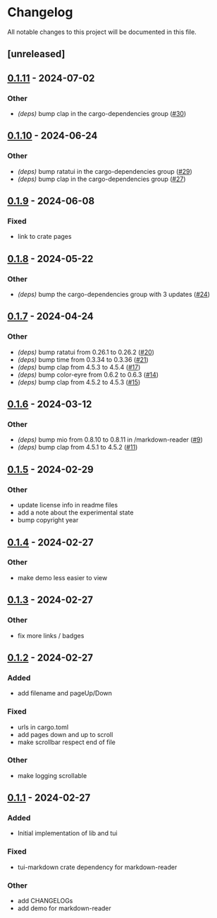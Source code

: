 # Changelog

All notable changes to this project will be documented in this file.

## [unreleased]

## [0.1.11](https://github.com/joshka/tui-markdown/compare/markdown-reader-v0.1.10...markdown-reader-v0.1.11) - 2024-07-02

### Other
- *(deps)* bump clap in the cargo-dependencies group ([#30](https://github.com/joshka/tui-markdown/pull/30))

## [0.1.10](https://github.com/joshka/tui-markdown/compare/markdown-reader-v0.1.9...markdown-reader-v0.1.10) - 2024-06-24

### Other
- *(deps)* bump ratatui in the cargo-dependencies group ([#29](https://github.com/joshka/tui-markdown/pull/29))
- *(deps)* bump clap in the cargo-dependencies group ([#27](https://github.com/joshka/tui-markdown/pull/27))

## [0.1.9](https://github.com/joshka/tui-markdown/compare/markdown-reader-v0.1.8...markdown-reader-v0.1.9) - 2024-06-08

### Fixed
- link to crate pages

## [0.1.8](https://github.com/joshka/tui-markdown/compare/markdown-reader-v0.1.7...markdown-reader-v0.1.8) - 2024-05-22

### Other
- *(deps)* bump the cargo-dependencies group with 3 updates ([#24](https://github.com/joshka/tui-markdown/pull/24))

## [0.1.7](https://github.com/joshka/tui-markdown/compare/markdown-reader-v0.1.6...markdown-reader-v0.1.7) - 2024-04-24

### Other
- *(deps)* bump ratatui from 0.26.1 to 0.26.2 ([#20](https://github.com/joshka/tui-markdown/pull/20))
- *(deps)* bump time from 0.3.34 to 0.3.36 ([#21](https://github.com/joshka/tui-markdown/pull/21))
- *(deps)* bump clap from 4.5.3 to 4.5.4 ([#17](https://github.com/joshka/tui-markdown/pull/17))
- *(deps)* bump color-eyre from 0.6.2 to 0.6.3 ([#14](https://github.com/joshka/tui-markdown/pull/14))
- *(deps)* bump clap from 4.5.2 to 4.5.3 ([#15](https://github.com/joshka/tui-markdown/pull/15))

## [0.1.6](https://github.com/joshka/tui-markdown/compare/markdown-reader-v0.1.5...markdown-reader-v0.1.6) - 2024-03-12

### Other
- *(deps)* bump mio from 0.8.10 to 0.8.11 in /markdown-reader ([#9](https://github.com/joshka/tui-markdown/pull/9))
- *(deps)* bump clap from 4.5.1 to 4.5.2 ([#11](https://github.com/joshka/tui-markdown/pull/11))

## [0.1.5](https://github.com/joshka/tui-markdown/compare/markdown-reader-v0.1.4...markdown-reader-v0.1.5) - 2024-02-29

### Other
- update license info in readme files
- add a note about the experimental state
- bump copyright year

## [0.1.4](https://github.com/joshka/tui-markdown/compare/markdown-reader-v0.1.3...markdown-reader-v0.1.4) - 2024-02-27

### Other
- make demo less easier to view

## [0.1.3](https://github.com/joshka/tui-markdown/compare/markdown-reader-v0.1.2...markdown-reader-v0.1.3) - 2024-02-27

### Other
- fix more links / badges

## [0.1.2](https://github.com/joshka/tui-markdown/compare/markdown-reader-v0.1.1...markdown-reader-v0.1.2) - 2024-02-27

### Added
- add filename and pageUp/Down

### Fixed
- urls in cargo.toml
- add pages down and up to scroll
- make scrollbar respect end of file

### Other
- make logging scrollable

## [0.1.1](https://github.com/joshka/tui-markdown/compare/markdown-reader-v0.1.0...markdown-reader-v0.1.1) - 2024-02-27

### Added

- Initial implementation of lib and tui

### Fixed

- tui-markdown crate dependency for markdown-reader

### Other

- add CHANGELOGs
- add demo for markdown-reader

<!-- generated by git-cliff -->
